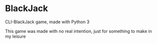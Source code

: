 # BlackJack
CLI-BlackJack game, made with Python 3

This game was made with no real intention, just for something to make in my leisure
